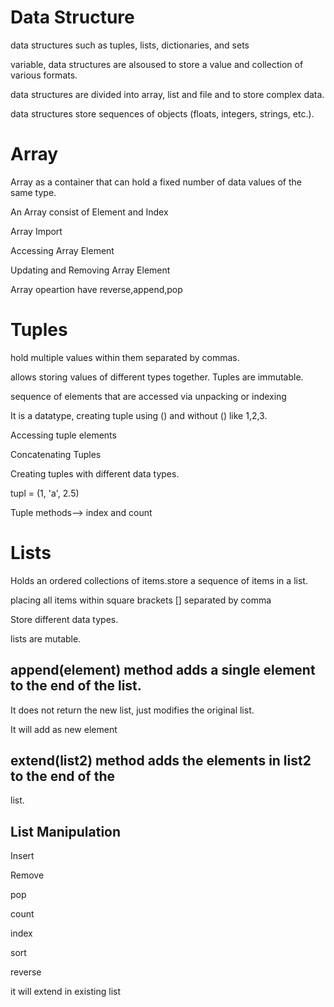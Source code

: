 # Data Structure

data structures such as tuples, lists, dictionaries, and sets

variable, data structures are alsoused to store a value and collection of various formats.

data structures are divided into array, list and file and to store complex data.

data structures store sequences of objects (floats, integers, strings, etc.).

# Array
Array as a container that can hold a fixed number of data values of the same type.

An Array consist of Element and Index

Array Import

Accessing Array Element

Updating and Removing Array Element 

Array opeartion have reverse,append,pop

# Tuples

hold multiple values within them separated by commas.

allows storing values of different types together. Tuples are immutable.

sequence of elements that are accessed via unpacking or indexing

It is a datatype, creating tuple using () and without () like 1,2,3.

Accessing tuple elements

Concatenating Tuples

Creating tuples with different data types.

tupl = (1, 'a', 2.5)

Tuple methods--> index and count

# Lists

Holds an ordered collections of items.store a sequence of items in a list.

placing all items within square brackets [] separated by comma

Store different data types.

lists are mutable.

## append(element) method adds a single element to the end of the list.
It does not return the new list, just modifies the original list.

It will add as new element
## extend(list2) method adds the elements in list2 to the end of the
list.

## List Manipulation

Insert

Remove

pop

count

index

sort

reverse

it will extend in existing list

